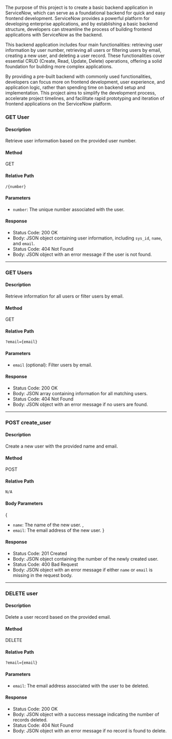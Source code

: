 The purpose of this project is to create a basic backend application in ServiceNow, which can serve as a foundational backend for quick and easy frontend development. ServiceNow provides a powerful platform for developing enterprise applications, and by establishing a basic backend structure, developers can streamline the process of building frontend applications with ServiceNow as the backend.

This backend application includes four main functionalities: retrieving user information by user number, retrieving all users or filtering users by email, creating a new user, and deleting a user record. These functionalities cover essential CRUD (Create, Read, Update, Delete) operations, offering a solid foundation for building more complex applications.

By providing a pre-built backend with commonly used functionalities, developers can focus more on frontend development, user experience, and application logic, rather than spending time on backend setup and implementation. This project aims to simplify the development process, accelerate project timelines, and facilitate rapid prototyping and iteration of frontend applications on the ServiceNow platform.


### GET User

#### Description

Retrieve user information based on the provided user number.

#### Method

GET

#### Relative Path

```
/{number}
```

#### Parameters

- `number`: The unique number associated with the user.

#### Response

- Status Code: 200 OK
- Body: JSON object containing user information, including `sys_id`, `name`, and `email`.
- Status Code: 404 Not Found
- Body: JSON object with an error message if the user is not found.

---

### GET Users

#### Description

Retrieve information for all users or filter users by email.

#### Method

GET

#### Relative Path

```
?email={email}
```

#### Parameters

- `email` (optional): Filter users by email.

#### Response

- Status Code: 200 OK
- Body: JSON array containing information for all matching users.
- Status Code: 404 Not Found
- Body: JSON object with an error message if no users are found.

---

### POST create_user

#### Description

Create a new user with the provided name and email.

#### Method

POST

#### Relative Path

```
N/A
```

#### Body Parameters
{
- `name`: The name of the new user. ,
- `email`: The email address of the new user.
}

#### Response

- Status Code: 201 Created
- Body: JSON object containing the number of the newly created user.
- Status Code: 400 Bad Request
- Body: JSON object with an error message if either `name` or `email` is missing in the request body.

---

### DELETE user

#### Description

Delete a user record based on the provided email.

#### Method

DELETE

#### Relative Path

```
?email={email}
```

#### Parameters

- `email`: The email address associated with the user to be deleted.

#### Response

- Status Code: 200 OK
- Body: JSON object with a success message indicating the number of records deleted.
- Status Code: 404 Not Found
- Body: JSON object with an error message if no record is found to delete.
